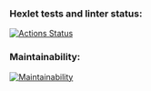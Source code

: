 ### Hexlet tests and linter status:
[![Actions Status](https://github.com/Mihunchik1/fullstack-javascript-project-11/actions/workflows/hexlet-check.yml/badge.svg)](https://github.com/Mihunchik1/fullstack-javascript-project-11/actions)

### Maintainability:
[![Maintainability](https://api.codeclimate.com/v1/badges/d1848230246400f221b3/maintainability)](https://codeclimate.com/github/Mihunchik1/fullstack-javascript-project-11/maintainability)